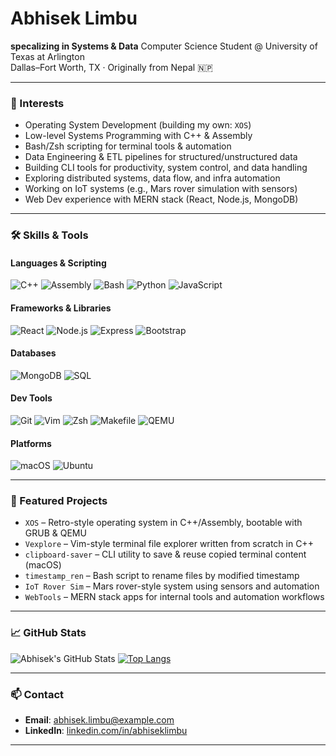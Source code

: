 # Abhisek Limbu

**specalizing in  Systems & Data** 
Computer Science Student @ University of Texas at Arlington  
Dallas–Fort Worth, TX · Originally from Nepal 🇳🇵

---

### 🧠 Interests
- Operating System Development (building my own: `XOS`)
- Low-level Systems Programming with C++ & Assembly
- Bash/Zsh scripting for terminal tools & automation
- Data Engineering & ETL pipelines for structured/unstructured data
- Building CLI tools for productivity, system control, and data handling
- Exploring distributed systems, data flow, and infra automation
- Working on IoT systems (e.g., Mars rover simulation with sensors)
- Web Dev experience with MERN stack (React, Node.js, MongoDB)

---

### 🛠️ Skills & Tools

#### **Languages & Scripting**
![C++](https://img.shields.io/badge/C++-00599C?style=flat&logo=c%2B%2B&logoColor=white)
![Assembly](https://img.shields.io/badge/Assembly-6E4C13?style=flat&logo=gnuassembly&logoColor=white)
![Bash](https://img.shields.io/badge/Bash-121011?style=flat&logo=gnu-bash&logoColor=white)
![Python](https://img.shields.io/badge/Python-3776AB?style=flat&logo=python&logoColor=white)
![JavaScript](https://img.shields.io/badge/JavaScript-F7DF1E?style=flat&logo=javascript&logoColor=black)

#### **Frameworks & Libraries**
![React](https://img.shields.io/badge/React-20232A?style=flat&logo=react&logoColor=61DAFB)
![Node.js](https://img.shields.io/badge/Node.js-339933?style=flat&logo=nodedotjs&logoColor=white)
![Express](https://img.shields.io/badge/Express.js-404D59?style=flat)
![Bootstrap](https://img.shields.io/badge/Bootstrap-563D7C?style=flat&logo=bootstrap&logoColor=white)

#### **Databases**
![MongoDB](https://img.shields.io/badge/MongoDB-47A248?style=flat&logo=mongodb&logoColor=white)
![SQL](https://img.shields.io/badge/SQL-4479A1?style=flat&logo=postgresql&logoColor=white)

#### **Dev Tools**
![Git](https://img.shields.io/badge/Git-F05032?style=flat&logo=git&logoColor=white)
![Vim](https://img.shields.io/badge/Vim-019733?style=flat&logo=vim&logoColor=white)
![Zsh](https://img.shields.io/badge/Zsh-89e051?style=flat)
![Makefile](https://img.shields.io/badge/Makefile-000000?style=flat&logo=gnu&logoColor=white)
![QEMU](https://img.shields.io/badge/QEMU-222222?style=flat&logo=qemu&logoColor=white)

#### **Platforms**
![macOS](https://img.shields.io/badge/macOS-000000?style=flat&logo=apple&logoColor=white)
![Ubuntu](https://img.shields.io/badge/Ubuntu-E95420?style=flat&logo=ubuntu&logoColor=white)

---

### 🚀 Featured Projects
- `XOS` – Retro-style operating system in C++/Assembly, bootable with GRUB & QEMU  
- `Vexplore` – Vim-style terminal file explorer written from scratch in C++  
- `clipboard-saver` – CLI utility to save & reuse copied terminal content (macOS)  
- `timestamp_ren` – Bash script to rename files by modified timestamp  
- `IoT Rover Sim` – Mars rover-style system using sensors and automation  
- `WebTools` – MERN stack apps for internal tools and automation workflows

---

### 📈 GitHub Stats
![Abhisek's GitHub Stats](https://github-readme-stats.vercel.app/api?username=AbhisekLimbu&show_icons=true&theme=gruvbox)
[![Top Langs](https://github-readme-stats.vercel.app/api/top-langs/?username=AbhisekLimbu&layout=compact)](https://github.com/anuraghazra/github-readme-stats)

---

### 📫 Contact
- **Email**: abhisek.limbu@example.com  
- **LinkedIn**: [linkedin.com/in/abhiseklimbu](https://linkedin.com/in/abhiseklimbu)  

---

